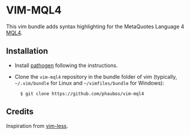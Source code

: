 # VIM-MQL4 #

This vim bundle adds syntax highlighting for the MetaQuotes Language 4 [MQL4](http://docs.mql4.com/).

## Installation ##

- Install [pathogen](https://github.com/tpope/vim-pathogen) following the instructions.

- Clone the `vim-mql4` repository in the bundle folder of vim (typically, `~/.vim/bundle` for Linux and `~/vimfiles/bundle` for Windows):

        $ git clone https://github.com/phaubos/vim-mql4 

## Credits ##

Inspiration from [vim-less](https://github.com/groenewege/vim-less).
